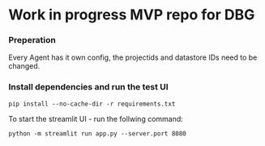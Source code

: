 # Work in progress MVP repo for DBG

### Preperation

Every Agent has it own config, the projectids and datastore IDs need to be changed.

### Install dependencies and run the test UI
```
pip install --no-cache-dir -r requirements.txt   
```

To start the streamlit UI - run the follwing command:

```
python -m streamlit run app.py --server.port 8080
```

##